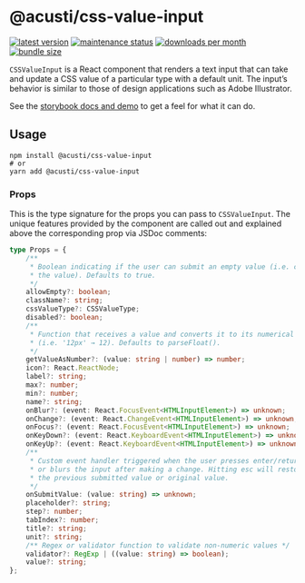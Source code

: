 # @acusti/css-value-input

[![latest version](https://img.shields.io/npm/v/@acusti/css-value-input?style=for-the-badge)](https://www.npmjs.com/package/@acusti/css-value-input)
[![maintenance status](https://img.shields.io/npms-io/maintenance-score/@acusti/css-value-input?style=for-the-badge)](https://npms.io/search?q=%40acusti%2Fcss-value-input)
[![downloads per month](https://img.shields.io/npm/dm/@acusti/css-value-input?style=for-the-badge)](https://www.npmjs.com/package/@acusti/css-value-input)
[![bundle size](https://deno.bundlejs.com/badge?q=@acusti/css-value-input)](https://bundlejs.com/?q=%40acusti%2Fcss-value-input)

`CSSValueInput` is a React component that renders a text input that can
take and update a CSS value of a particular type with a default unit. The
input’s behavior is similar to those of design applications such as Adobe
Illustrator.

See the [storybook docs and demo][] to get a feel for what it can do.

[storybook docs and demo]:
    https://acusti-uikit.netlify.app/?path=/docs/uikit-controls-CSSValueInput--docs

## Usage

```
npm install @acusti/css-value-input
# or
yarn add @acusti/css-value-input
```

### Props

This is the type signature for the props you can pass to `CSSValueInput`.
The unique features provided by the component are called out and explained
above the corresponding prop via JSDoc comments:

```ts
type Props = {
    /**
     * Boolean indicating if the user can submit an empty value (i.e. clear
     * the value). Defaults to true.
     */
    allowEmpty?: boolean;
    className?: string;
    cssValueType?: CSSValueType;
    disabled?: boolean;
    /**
     * Function that receives a value and converts it to its numerical equivalent
     * (i.e. '12px' → 12). Defaults to parseFloat().
     */
    getValueAsNumber?: (value: string | number) => number;
    icon?: React.ReactNode;
    label?: string;
    max?: number;
    min?: number;
    name?: string;
    onBlur?: (event: React.FocusEvent<HTMLInputElement>) => unknown;
    onChange?: (event: React.ChangeEvent<HTMLInputElement>) => unknown;
    onFocus?: (event: React.FocusEvent<HTMLInputElement>) => unknown;
    onKeyDown?: (event: React.KeyboardEvent<HTMLInputElement>) => unknown;
    onKeyUp?: (event: React.KeyboardEvent<HTMLInputElement>) => unknown;
    /**
     * Custom event handler triggered when the user presses enter/return
     * or blurs the input after making a change. Hitting esc will restore
     * the previous submitted value or original value.
     */
    onSubmitValue: (value: string) => unknown;
    placeholder?: string;
    step?: number;
    tabIndex?: number;
    title?: string;
    unit?: string;
    /** Regex or validator function to validate non-numeric values */
    validator?: RegExp | ((value: string) => boolean);
    value?: string;
};
```
